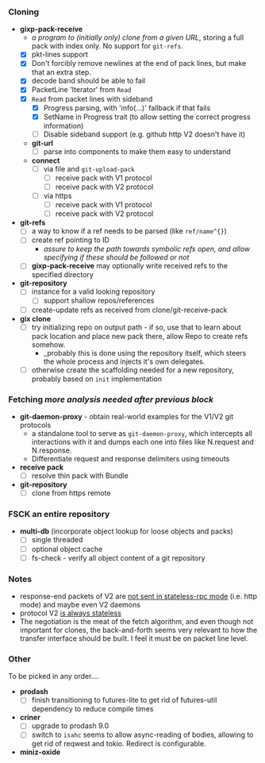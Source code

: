 ### Cloning
* **gixp-pack-receive**
  * _a program to (initially only) clone from a given URL_, storing a full pack with index only. No support for `git-refs`.
  * [x] pkt-lines support
  * [x] Don't forcibly remove newlines at the end of pack lines, but make that an extra step.
  * [x] decode band should be able to fail
  * [x] PacketLine 'Iterator' from `Read`
  * [x] `Read` from packet lines with sideband
    * [x] Progress parsing, with 'info(…)' fallback if that fails
    * [x] SetName in Progress trait (to allow setting the correct progress information)
    * [ ] Disable sideband support (e.g. github http V2 doesn't have it)
  * **git-url**
    * [ ] parse into components to make them easy to understand
  * **connect**
    * [ ] via file and `git-upload-pack`
      * [ ] receive pack with V1 protocol
      * [ ] receive pack with V2 protocol
    * [ ] via https
      * [ ] receive pack with V1 protocol
      * [ ] receive pack with V2 protocol
* **git-refs**
  * [ ] a way to know if a ref needs to be parsed (like `ref/name^{}`)
  * [ ] create ref pointing to ID
      * _assure to keep the path towards symbolic refs open, and allow specifying if these should be followed or not_
  * [ ] **gixp-pack-receive** may optionally write received refs to the specified directory
* **git-repository**
  * [ ] instance for a valid looking repository
    * [ ] support shallow repos/references
  * [ ] create-update refs as received from clone/git-receive-pack
* **gix clone**
  * [ ] try initializing repo on output path - if so, use that to learn about pack location and place new pack there, allow Repo to create refs somehow.
    * _probably this is done using the repository itself, which steers the whole process and injects it's own delegates.
  * [ ] otherwise create the scaffolding needed for a new repository, probably based on `init` implementation

### Fetching _more analysis needed after previous block_

* **git-daemon-proxy** - obtain real-world examples for the V1/V2 git protocols
  * a standalone tool to serve as `git-daemon-proxy`, which intercepts all interactions with it and dumps each one
    into files like N.request and N.response.
  * Differentiate request and response delimiters using timeouts
* **receive pack**
  * [ ] resolve thin pack with Bundle
* **git-repository**
  * [ ] clone from https remote
  
### FSCK an entire repository

* **multi-db** (incorporate object lookup for loose objects and packs)
  * [ ] single threaded
  * [ ] optional object cache
  * [ ] fs-check - verify all object content of a git repository
  
### Notes

* response-end packets of V2 are [not sent in stateless-rpc mode](https://github.com/git/git/blob/master/serve.c#L246:L246) (i.e. http mode) and maybe even V2 daemons
* protocol V2 [is always stateless](https://github.com/git/git/blob/master/builtin/upload-pack.c#L54:L54)
* The negotiation is the meat of the fetch algorithm, and even though not important for clones, the back-and-forth seems very relevant 
  to how the transfer interface should be built. I feel it must be on packet line level.

### Other

To be picked in any order….

* **prodash**
  * [ ] finish transitioning to futures-lite to get rid of futures-util dependency to reduce compile times
* **criner**
  * [ ] upgrade to prodash 9.0
  * [ ] switch to `isahc`
    seems to allow async-reading of bodies, allowing to get rid of reqwest and tokio. Redirect is configurable.
* **miniz-oxide**

[josh-aug-12]: https://github.com/Byron/gitoxide/issues/1#issuecomment-672566602
